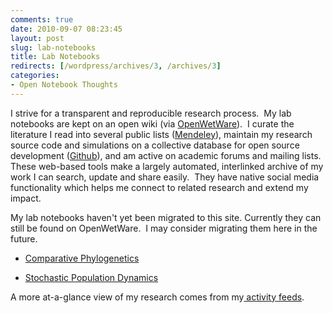 ```yaml
---
comments: true
date: 2010-09-07 08:23:45
layout: post
slug: lab-notebooks
title: Lab Notebooks
redirects: [/wordpress/archives/3, /archives/3]
categories:
- Open Notebook Thoughts
---
```


I strive for a transparent and reproducible research process.  My lab notebooks are kept on an open wiki (via [OpenWetWare](http://openwetware.org/wiki/User:Carl_Boettiger)).  I curate the literature I read into several public lists ([Mendeley](http://www.mendeley.com/profiles/carl-boettiger)), maintain my research source code and simulations on a collective database for open source development ([Github](http://github.com/cboettig)),  and am active on academic forums and mailing lists. These web-based tools make a largely automated, interlinked archive of my work I can search, update and share easily.  They have native social media functionality which helps me connect to related research and extend my impact.

My lab notebooks haven't yet been migrated to this site.  Currently they can still be found on OpenWetWare.  I may consider migrating them here in the future.



	
  * [Comparative Phylogenetics](http://openwetware.org/wiki/User:Carl_Boettiger/Notebook/Comparative_Phylogenetics)

	
  * [Stochastic Population Dynamics](http://openwetware.org/wiki/User:Carl_Boettiger/Notebook/Stochastic_Population_Dynamics)


A more at-a-glance view of my research comes from my[ activity feeds](http://www.carlboettiger.info/research/open-science).
